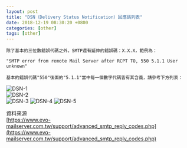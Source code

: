 ```yaml
---
layout: post
title: "DSN（Delivery Status Notification）回應碼列表"
date: 2018-12-19 08:30:20 +0800
categories: [other]
tags: [other]
---
```



```
除了基本的三位數錯誤代碼之外，SMTP還有延伸的錯誤碼：X.X.X，範例為：

"SMTP error from remote Mail Server after RCPT TO, 550 5.1.1 User unknown"

基本的錯誤代碼"550"後面的"5.1.1"當中每一個數字代碼皆有其含義，請參考下方列表：
```

![DSN-1](https://dyeat.github.io/static/img/2018-12-19/DSN-1.PNG)
<br />
![DSN-2](https://dyeat.github.io/static/img/2018-12-19/DSN-2.PNG)
<br />
![DSN-3](https://dyeat.github.io/static/img/2018-12-19/DSN-3.PNG)
![DSN-4](https://dyeat.github.io/static/img/2018-12-19/DSN-4.PNG)
![DSN-5](https://dyeat.github.io/static/img/2018-12-19/DSN-5.PNG)

資料來源<br />
[https://www.evo-mailserver.com.tw/support/advanced_smtp_reply_codes.php](https://www.evo-mailserver.com.tw/support/advanced_smtp_reply_codes.php)
